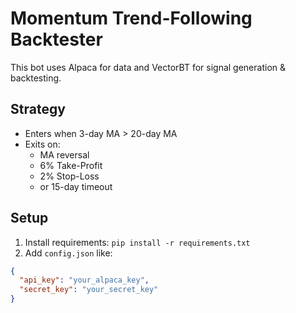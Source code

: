 # Momentum Trend-Following Backtester

This bot uses Alpaca for data and VectorBT for signal generation & backtesting.

## Strategy
- Enters when 3-day MA > 20-day MA
- Exits on:
  - MA reversal
  - 6% Take-Profit
  - 2% Stop-Loss
  - or 15-day timeout

## Setup
1. Install requirements: `pip install -r requirements.txt`
2. Add `config.json` like:
```json
{
  "api_key": "your_alpaca_key",
  "secret_key": "your_secret_key"
}
